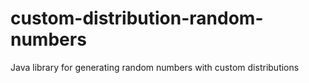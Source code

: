 custom-distribution-random-numbers
==================================

Java library for generating random numbers with custom distributions
